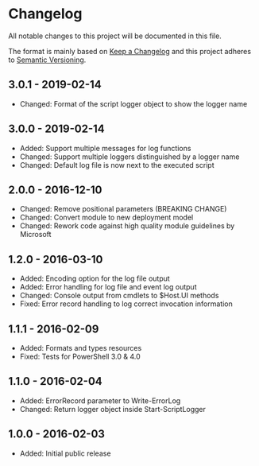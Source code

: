 # Changelog

All notable changes to this project will be documented in this file.

The format is mainly based on [Keep a Changelog](http://keepachangelog.com/)
and this project adheres to [Semantic Versioning](http://semver.org/).


## 3.0.1 - 2019-02-14

* Changed: Format of the script logger object to show the logger name


## 3.0.0 - 2019-02-14

* Added: Support multiple messages for log functions
* Changed: Support multiple loggers distinguished by a logger name
* Changed: Default log file is now next to the executed script


## 2.0.0 - 2016-12-10

* Changed: Remove positional parameters (BREAKING CHANGE)
* Changed: Convert module to new deployment model
* Changed: Rework code against high quality module guidelines by Microsoft


## 1.2.0 - 2016-03-10

* Added: Encoding option for the log file output
* Added: Error handling for log file and event log output
* Changed: Console output from cmdlets to $Host.UI methods
* Fixed: Error record handling to log correct invocation information


## 1.1.1 - 2016-02-09

* Added: Formats and types resources
* Fixed: Tests for PowerShell 3.0 & 4.0


## 1.1.0 - 2016-02-04

* Added: ErrorRecord parameter to Write-ErrorLog
* Changed: Return logger object inside Start-ScriptLogger


## 1.0.0 - 2016-02-03

* Added: Initial public release

